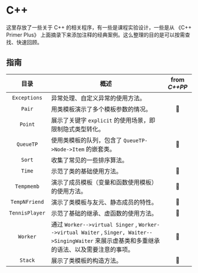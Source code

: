 # C++

这里存放了一些关于 C++ 的相关程序，有一些是课程实验设计，一些是从 《C++ Primer Plus》 上面摘录下来添加注释的经典案例。这么整理的目的是可以按需查找、快速回顾。

## 指南

|      目录      | 概述                                                         | from *C++PP* |
| :------------: | ------------------------------------------------------------ | :----------: |
|  `Exceptions`  | 异常处理、自定义异常的使用方法。                             |              |
|     `Pair`     | 用类模板演示了多个模板参数的情况。                           | :red_circle: |
|    `Point`     | 展示了关键字 `explicit` 的使用场景，即限制隐式类型转化。     |              |
|   `QueueTP`    | 使用类模板的队列，包含了 `QueueTP->Node->Item` 的嵌套类。    | :red_circle: |
|     `Sort`     | 收集了常见的一些排序算法。                                   |              |
|     `Time`     | 示范了类的基础使用方法。                                     | :red_circle: |
|   `Tempmemb`   | 演示了成员模板（变量和函数使用模板）的使用方法。             | :red_circle: |
| `TempNFriend`  | 演示了类模板与友元、静态成员的特性。                         | :red_circle: |
| `TennisPlayer` | 示范了基础的继承、虚函数的使用方法。                         | :red_circle: |
|    `Worker`    | 通过 `Worker-->virtual Singer` , `Worker-->virtual Waiter` , `Singer, Waiter-->SingingWaiter` 来展示虚基类和多重继承的语法、以及需要注意的事项。 | :red_circle: |
|    `Stack`     | 展示了类模板的构造方法。                                     | :red_circle: |

